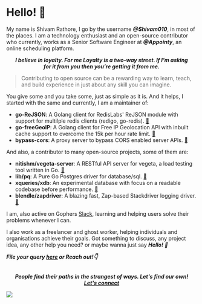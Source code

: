 # **Hello! 👋**

My name is Shivam Rathore, I go by the username **_@Shivam010_**, in most of the places. I am
a technology enthusiast and an open-source contributor who currently, works as a Senior Software
Engineer at **_@Appointy_**, an online scheduling platform.

<p align="center">
  <b><i>
    I believe in loyalty. For me Loyalty is a two-way street. If I’m asking <br/>
    for it from you then you’re getting it from me.
  </i></b>
</p>

> Contributing to open source can be a rewarding way to learn, teach, and build experience in just about any skill you can imagine.

You give some and you take some, just as simple as it is. And it helps, I started with the same and currently, I am a maintainer of:

-   **go-ReJSON**: A Golang client for RedisLabs' ReJSON module with support for multilple redis clients (redigo, go-redis). [:link:](https://github.com/nitishm/go-rejson)
-   **go-freeGeoIP**: A Golang client for Free IP Geolocation API with inbuilt cache support to overcome the 15k per hour rate limit. [:link:](https://github.com/Shivam010/go-freeGeoIP)
-   **bypass-cors**: A proxy server to bypass CORS enabled server APIs. [:link:](https://github.com/Shivam010/bypass-cors)

And also, a contributor to many open-source projects, some of them are:

-   **nitishm/vegeta-server**: A RESTful API server for vegeta, a load testing tool written in Go. [:link:](https://github.com/nitishm/vegeta-server)
-   **lib/pq**: A Pure Go Postgres driver for database/sql. [:link:](https://github.com/lib/pq)
-   **xqueries/xdb**: An experimental database with focus on a readable codebase before performance. [:link:](https://github.com/xqueries/xdb)
-   **blendle/zapdriver**: A blazing fast, Zap-based Stackdriver logging driver. [:link:](https://github.com/blendle/zapdriver)

I am, also active on Gophers [Slack](https://invite.slack.golangbridge.org/), learning and helping users solve their problems whenever I can.

I also work as a freelancer and ghost worker, helping individuals and organisations achieve their goals. Got something to discuss,
any project idea, any other help you need? or maybe wanna just say **_Hello! 👋_**

**_File your query [here](https://github.com/Shivam010/shivamrathore.com/issues) or Reach out!👇_**

## []()

<p align="center">
    <b><i>
	    People find their paths in the strangest of ways. Let's find our own! <br>
	    <a href="https://shivamrathore.com">Let's connect</a>
	</i></b>
</p>

<!-- Goat Counter -->

![](https://010.goatcounter.com/count?p=/github)
